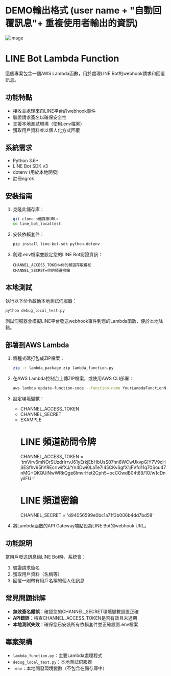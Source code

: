 # DEMO輸出格式 (user name + "自動回覆訊息"+ 重複使用者輸出的資訊)
![image](https://github.com/user-attachments/assets/8d62e9fe-2da9-4653-86e4-3399809f9086)

# LINE Bot Lambda Function

這個專案包含一個AWS Lambda函數，用於處理LINE Bot的webhook請求和回覆訊息。

## 功能特點

- 接收並處理來自LINE平台的webhook事件
- 驗證請求簽名以確保安全性
- 支援本地測試環境（使用.env檔案）
- 獲取用戶資料並以個人化方式回覆

## 系統需求

- Python 3.6+
- LINE Bot SDK v3
- dotenv (用於本地開發)
- 註冊ngrok

## 安裝指南

1. 克隆此儲存庫：
   ```bash
   git clone <儲存庫URL>
   cd line_bot_localtest
   ```

2. 安裝依賴套件：
   ```bash
   pip install line-bot-sdk python-dotenv
   ```

3. 創建.env檔案並設定您的LINE Bot認證資訊：
   ```
   CHANNEL_ACCESS_TOKEN=你的頻道存取權杖
   CHANNEL_SECRET=你的頻道密鑰
   ```

## 本地測試

執行以下命令啟動本地測試伺服器：
```bash
python debug_local_test.py
```

測試伺服器會模擬LINE平台發送webhook事件到您的Lambda函數，便於本地除錯。

## 部署到AWS Lambda

1. 將程式碼打包成ZIP檔案：
   ```bash
   zip -r lambda_package.zip lambda_function.py
   ```

2. 在AWS Lambda控制台上傳ZIP檔案，或使用AWS CLI部署：
   ```bash
   aws lambda update-function-code --function-name YourLambdaFunctionName --zip-file fileb://lambda_package.zip
   ```

3. 設定環境變數：
   - CHANNEL_ACCESS_TOKEN
   - CHANNEL_SECRET
   - EXAMPLE
      # LINE 頻道訪問令牌
      CHANNEL_ACCESS_TOKEN = 'tmVirv6mNOrSUzdrIrrvJ61yErkjEbHbUsS07hn8WCwUkvpGIY7V9cHSESfhv95hYREcrlwifXJ/Yn4Dwi0LaTe7l45CKvSgfX1jFVfd11q70Sou47nMG+QKQUiNwWRkQge6ImvrHet2Cph5+ocCOwdB04t89/1O/w1cDnyilFU='
      # LINE 頻道密鑰
      CHANNEL_SECRET = 'd94056599e0bc1a71f3b006b4dd7bd58'

4. 將Lambda函數的API Gateway端點設為LINE Bot的webhook URL。

## 功能說明

當用戶發送訊息給LINE Bot時，系統會：
1. 驗證請求簽名
2. 獲取用戶資料（名稱等）
3. 回覆一則帶有用戶名稱的個人化訊息

## 常見問題排解

- **無效簽名錯誤**：確認您的CHANNEL_SECRET環境變數設置正確
- **API錯誤**：檢查CHANNEL_ACCESS_TOKEN是否有效且未過期
- **本地測試失敗**：確保您已安裝所有依賴套件並正確設置.env檔案

## 專案架構

- `lambda_function.py`：主要Lambda處理程式
- `debug_local_test.py`：本地測試伺服器
- `.env`：本地開發環境變數（不包含在儲存庫中）
